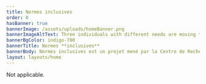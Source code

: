 ```yaml
---
title: Normes inclusives
order: 0
hasBanner: true
bannerImage: /assets/uploads/homeBanner.png
bannerImageAltText: Three individuals with different needs are moving together
bannerBgColor: indigo-700
bannerTitle: Normes **inclusives**
bannerBody: Normes inclusives est un projet mené par la Centre de Recherche pour une Conception Inclusive, qui se consacre à l'élaboration de lignes directrices garantissant que les produits, les services et les environnements sont accessibles et utilisables par tous. Nous nous attachons à promouvoir l'équité, la diversité et l'inclusion en élaborant des normes qui répondent aux besoins de tous les individus, y compris les personnes handicapées et les communautés marginalisées.
layout: layouts/home
---
```

Not applicable.
